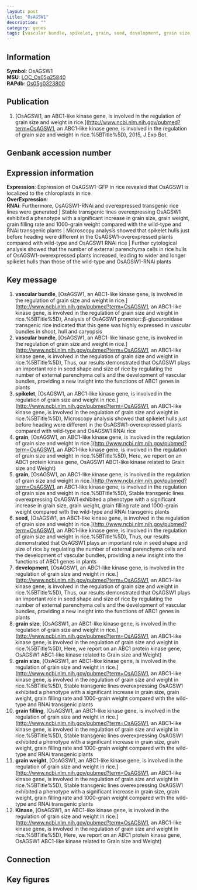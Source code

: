 ```yaml
---
layout: post
title: "OsAGSW1"
description: ""
category: genes
tags: [vascular bundle, spikelet, grain, seed, development, grain size, grain filling, grain weight, Kinase, Gene]
---
```


## Information
__Symbol__: OsAGSW1  
__MSU__: [LOC_Os05g25840](http://rice.plantbiology.msu.edu/cgi-bin/ORF_infopage.cgi?orf=LOC_Os05g25840)  
__RAPdb__: [Os05g0323800](http://rapdb.dna.affrc.go.jp/viewer/gbrowse_details/irgsp1?name=Os05g0323800)  

## Publication
1. [OsAGSW1, an ABC1-like kinase gene, is involved in the regulation of grain size and weight in rice.](http://www.ncbi.nlm.nih.gov/pubmed?term=OsAGSW1, an ABC1-like kinase gene, is involved in the regulation of grain size and weight in rice.%5BTitle%5D), 2015, J Exp Bot.

## Genbank accession number

## Expression information
__Expression__: Expression of OsAGSW1-GFP in rice revealed that OsAGSW1 is localized to the chloroplasts in rice  
__OverExpression__:  
__RNAi__: Furthermore, OsAGSW1-RNAi and overexpressed transgenic rice lines were generated |  Stable transgenic lines overexpressing OsAGSW1 exhibited a phenotype with a significant increase in grain size, grain weight, grain filling rate and 1000-grain weight compared with the wild-type and RNAi transgenic plants |  Microscopy analysis showed that spikelet hulls just before heading were different in the OsAGSW1-overexpressed plants compared with wild-type and OsAGSW1 RNAi rice |  Further cytological analysis showed that the number of external parenchyma cells in rice hulls of OsAGSW1-overexpressed plants increased, leading to wider and longer spikelet hulls than those of the wild-type and OsAGSW1-RNAi plants  

## Key message
1. __vascular bundle__, [OsAGSW1, an ABC1-like kinase gene, is involved in the regulation of grain size and weight in rice.](http://www.ncbi.nlm.nih.gov/pubmed?term=OsAGSW1, an ABC1-like kinase gene, is involved in the regulation of grain size and weight in rice.%5BTitle%5D),  Analysis of OsAGSW1 promoter::β-glucuronidase transgenic rice indicated that this gene was highly expressed in vascular bundles in shoot, hull and caryopsis
2. __vascular bundle__, [OsAGSW1, an ABC1-like kinase gene, is involved in the regulation of grain size and weight in rice.](http://www.ncbi.nlm.nih.gov/pubmed?term=OsAGSW1, an ABC1-like kinase gene, is involved in the regulation of grain size and weight in rice.%5BTitle%5D),  Thus, our results demonstrated that OsAGSW1 plays an important role in seed shape and size of rice by regulating the number of external parenchyma cells and the development of vascular bundles, providing a new insight into the functions of ABC1 genes in plants
3. __spikelet__, [OsAGSW1, an ABC1-like kinase gene, is involved in the regulation of grain size and weight in rice.](http://www.ncbi.nlm.nih.gov/pubmed?term=OsAGSW1, an ABC1-like kinase gene, is involved in the regulation of grain size and weight in rice.%5BTitle%5D),  Microscopy analysis showed that spikelet hulls just before heading were different in the OsAGSW1-overexpressed plants compared with wild-type and OsAGSW1 RNAi rice
4. __grain__, [OsAGSW1, an ABC1-like kinase gene, is involved in the regulation of grain size and weight in rice.](http://www.ncbi.nlm.nih.gov/pubmed?term=OsAGSW1, an ABC1-like kinase gene, is involved in the regulation of grain size and weight in rice.%5BTitle%5D),  Here, we report on an ABC1 protein kinase gene, OsAGSW1 ABC1-like kinase related to Grain size and Weight)  
5. __grain__, [OsAGSW1, an ABC1-like kinase gene, is involved in the regulation of grain size and weight in rice.](http://www.ncbi.nlm.nih.gov/pubmed?term=OsAGSW1, an ABC1-like kinase gene, is involved in the regulation of grain size and weight in rice.%5BTitle%5D),  Stable transgenic lines overexpressing OsAGSW1 exhibited a phenotype with a significant increase in grain size, grain weight, grain filling rate and 1000-grain weight compared with the wild-type and RNAi transgenic plants
6. __seed__, [OsAGSW1, an ABC1-like kinase gene, is involved in the regulation of grain size and weight in rice.](http://www.ncbi.nlm.nih.gov/pubmed?term=OsAGSW1, an ABC1-like kinase gene, is involved in the regulation of grain size and weight in rice.%5BTitle%5D),  Thus, our results demonstrated that OsAGSW1 plays an important role in seed shape and size of rice by regulating the number of external parenchyma cells and the development of vascular bundles, providing a new insight into the functions of ABC1 genes in plants
7. __development__, [OsAGSW1, an ABC1-like kinase gene, is involved in the regulation of grain size and weight in rice.](http://www.ncbi.nlm.nih.gov/pubmed?term=OsAGSW1, an ABC1-like kinase gene, is involved in the regulation of grain size and weight in rice.%5BTitle%5D),  Thus, our results demonstrated that OsAGSW1 plays an important role in seed shape and size of rice by regulating the number of external parenchyma cells and the development of vascular bundles, providing a new insight into the functions of ABC1 genes in plants
8. __grain size__, [OsAGSW1, an ABC1-like kinase gene, is involved in the regulation of grain size and weight in rice.](http://www.ncbi.nlm.nih.gov/pubmed?term=OsAGSW1, an ABC1-like kinase gene, is involved in the regulation of grain size and weight in rice.%5BTitle%5D),  Here, we report on an ABC1 protein kinase gene, OsAGSW1 ABC1-like kinase related to Grain size and Weight)  
9. __grain size__, [OsAGSW1, an ABC1-like kinase gene, is involved in the regulation of grain size and weight in rice.](http://www.ncbi.nlm.nih.gov/pubmed?term=OsAGSW1, an ABC1-like kinase gene, is involved in the regulation of grain size and weight in rice.%5BTitle%5D),  Stable transgenic lines overexpressing OsAGSW1 exhibited a phenotype with a significant increase in grain size, grain weight, grain filling rate and 1000-grain weight compared with the wild-type and RNAi transgenic plants
10. __grain filling__, [OsAGSW1, an ABC1-like kinase gene, is involved in the regulation of grain size and weight in rice.](http://www.ncbi.nlm.nih.gov/pubmed?term=OsAGSW1, an ABC1-like kinase gene, is involved in the regulation of grain size and weight in rice.%5BTitle%5D),  Stable transgenic lines overexpressing OsAGSW1 exhibited a phenotype with a significant increase in grain size, grain weight, grain filling rate and 1000-grain weight compared with the wild-type and RNAi transgenic plants
11. __grain weight__, [OsAGSW1, an ABC1-like kinase gene, is involved in the regulation of grain size and weight in rice.](http://www.ncbi.nlm.nih.gov/pubmed?term=OsAGSW1, an ABC1-like kinase gene, is involved in the regulation of grain size and weight in rice.%5BTitle%5D),  Stable transgenic lines overexpressing OsAGSW1 exhibited a phenotype with a significant increase in grain size, grain weight, grain filling rate and 1000-grain weight compared with the wild-type and RNAi transgenic plants
12. __Kinase__, [OsAGSW1, an ABC1-like kinase gene, is involved in the regulation of grain size and weight in rice.](http://www.ncbi.nlm.nih.gov/pubmed?term=OsAGSW1, an ABC1-like kinase gene, is involved in the regulation of grain size and weight in rice.%5BTitle%5D),  Here, we report on an ABC1 protein kinase gene, OsAGSW1 ABC1-like kinase related to Grain size and Weight)  

## Connection

## Key figures


